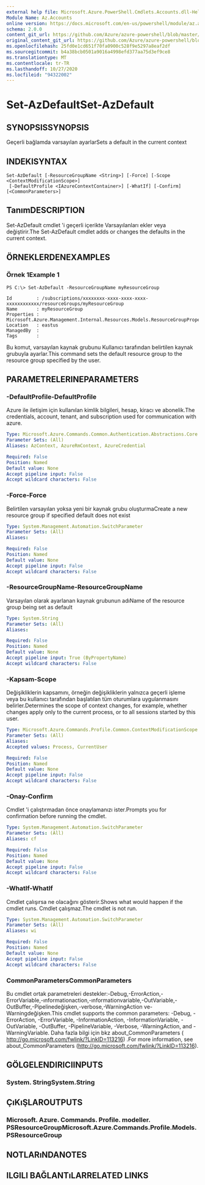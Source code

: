 ```yaml
---
external help file: Microsoft.Azure.PowerShell.Cmdlets.Accounts.dll-Help.xml
Module Name: Az.Accounts
online version: https://docs.microsoft.com/en-us/powershell/module/az.accounts/set-azdefault
schema: 2.0.0
content_git_url: https://github.com/Azure/azure-powershell/blob/master/src/Accounts/Accounts/help/Set-AzDefault.md
original_content_git_url: https://github.com/Azure/azure-powershell/blob/master/src/Accounts/Accounts/help/Set-AzDefault.md
ms.openlocfilehash: 25fd0e1cd651f70fa0900c528f9e5297a8eaf2df
ms.sourcegitcommit: b4a38bcb0501a9016a4998efd377aa75d3ef9ce8
ms.translationtype: MT
ms.contentlocale: tr-TR
ms.lasthandoff: 10/27/2020
ms.locfileid: "94322002"
---
```

# <span data-ttu-id="cf6a2-101">Set-AzDefault</span><span class="sxs-lookup"><span data-stu-id="cf6a2-101">Set-AzDefault</span></span>

## <span data-ttu-id="cf6a2-102">SYNOPSIS</span><span class="sxs-lookup"><span data-stu-id="cf6a2-102">SYNOPSIS</span></span>
<span data-ttu-id="cf6a2-103">Geçerli bağlamda varsayılan ayarlar</span><span class="sxs-lookup"><span data-stu-id="cf6a2-103">Sets a default in the current context</span></span>

## <span data-ttu-id="cf6a2-104">INDEKI</span><span class="sxs-lookup"><span data-stu-id="cf6a2-104">SYNTAX</span></span>

```
Set-AzDefault [-ResourceGroupName <String>] [-Force] [-Scope <ContextModificationScope>]
 [-DefaultProfile <IAzureContextContainer>] [-WhatIf] [-Confirm] [<CommonParameters>]
```

## <span data-ttu-id="cf6a2-105">Tanım</span><span class="sxs-lookup"><span data-stu-id="cf6a2-105">DESCRIPTION</span></span>
<span data-ttu-id="cf6a2-106">Set-AzDefault cmdlet 'i geçerli içerikte Varsayılanları ekler veya değiştirir.</span><span class="sxs-lookup"><span data-stu-id="cf6a2-106">The Set-AzDefault cmdlet adds or changes the defaults in the current context.</span></span>

## <span data-ttu-id="cf6a2-107">ÖRNEKLERDEN</span><span class="sxs-lookup"><span data-stu-id="cf6a2-107">EXAMPLES</span></span>

### <span data-ttu-id="cf6a2-108">Örnek 1</span><span class="sxs-lookup"><span data-stu-id="cf6a2-108">Example 1</span></span>
```
PS C:\> Set-AzDefault -ResourceGroupName myResourceGroup

Id         : /subscriptions/xxxxxxxx-xxxx-xxxx-xxxx-xxxxxxxxxxxx/resourceGroups/myResourceGroup
Name       : myResourceGroup
Properties : Microsoft.Azure.Management.Internal.Resources.Models.ResourceGroupProperties
Location   : eastus
ManagedBy  :
Tags       :
```

<span data-ttu-id="cf6a2-109">Bu komut, varsayılan kaynak grubunu Kullanıcı tarafından belirtilen kaynak grubuyla ayarlar.</span><span class="sxs-lookup"><span data-stu-id="cf6a2-109">This command sets the default resource group to the resource group specified by the user.</span></span>

## <span data-ttu-id="cf6a2-110">PARAMETRELERINE</span><span class="sxs-lookup"><span data-stu-id="cf6a2-110">PARAMETERS</span></span>

### <span data-ttu-id="cf6a2-111">-DefaultProfile</span><span class="sxs-lookup"><span data-stu-id="cf6a2-111">-DefaultProfile</span></span>
<span data-ttu-id="cf6a2-112">Azure ile iletişim için kullanılan kimlik bilgileri, hesap, kiracı ve abonelik.</span><span class="sxs-lookup"><span data-stu-id="cf6a2-112">The credentials, account, tenant, and subscription used for communication with azure.</span></span>

```yaml
Type: Microsoft.Azure.Commands.Common.Authentication.Abstractions.Core.IAzureContextContainer
Parameter Sets: (All)
Aliases: AzContext, AzureRmContext, AzureCredential

Required: False
Position: Named
Default value: None
Accept pipeline input: False
Accept wildcard characters: False
```

### <span data-ttu-id="cf6a2-113">-Force</span><span class="sxs-lookup"><span data-stu-id="cf6a2-113">-Force</span></span>
<span data-ttu-id="cf6a2-114">Belirtilen varsayılan yoksa yeni bir kaynak grubu oluşturma</span><span class="sxs-lookup"><span data-stu-id="cf6a2-114">Create a new resource group if specified default does not exist</span></span>

```yaml
Type: System.Management.Automation.SwitchParameter
Parameter Sets: (All)
Aliases:

Required: False
Position: Named
Default value: None
Accept pipeline input: False
Accept wildcard characters: False
```

### <span data-ttu-id="cf6a2-115">-ResourceGroupName</span><span class="sxs-lookup"><span data-stu-id="cf6a2-115">-ResourceGroupName</span></span>
<span data-ttu-id="cf6a2-116">Varsayılan olarak ayarlanan kaynak grubunun adı</span><span class="sxs-lookup"><span data-stu-id="cf6a2-116">Name of the resource group being set as default</span></span>

```yaml
Type: System.String
Parameter Sets: (All)
Aliases:

Required: False
Position: Named
Default value: None
Accept pipeline input: True (ByPropertyName)
Accept wildcard characters: False
```

### <span data-ttu-id="cf6a2-117">-Kapsam</span><span class="sxs-lookup"><span data-stu-id="cf6a2-117">-Scope</span></span>
<span data-ttu-id="cf6a2-118">Değişikliklerin kapsamını, örneğin değişikliklerin yalnızca geçerli işleme veya bu kullanıcı tarafından başlatılan tüm oturumlara uygulanmasını belirler.</span><span class="sxs-lookup"><span data-stu-id="cf6a2-118">Determines the scope of context changes, for example, whether changes apply only to the current process, or to all sessions started by this user.</span></span>

```yaml
Type: Microsoft.Azure.Commands.Profile.Common.ContextModificationScope
Parameter Sets: (All)
Aliases:
Accepted values: Process, CurrentUser

Required: False
Position: Named
Default value: None
Accept pipeline input: False
Accept wildcard characters: False
```

### <span data-ttu-id="cf6a2-119">-Onay</span><span class="sxs-lookup"><span data-stu-id="cf6a2-119">-Confirm</span></span>
<span data-ttu-id="cf6a2-120">Cmdlet 'i çalıştırmadan önce onaylamanızı ister.</span><span class="sxs-lookup"><span data-stu-id="cf6a2-120">Prompts you for confirmation before running the cmdlet.</span></span>

```yaml
Type: System.Management.Automation.SwitchParameter
Parameter Sets: (All)
Aliases: cf

Required: False
Position: Named
Default value: None
Accept pipeline input: False
Accept wildcard characters: False
```

### <span data-ttu-id="cf6a2-121">-WhatIf</span><span class="sxs-lookup"><span data-stu-id="cf6a2-121">-WhatIf</span></span>
<span data-ttu-id="cf6a2-122">Cmdlet çalışırsa ne olacağını gösterir.</span><span class="sxs-lookup"><span data-stu-id="cf6a2-122">Shows what would happen if the cmdlet runs.</span></span>
<span data-ttu-id="cf6a2-123">Cmdlet çalışmaz.</span><span class="sxs-lookup"><span data-stu-id="cf6a2-123">The cmdlet is not run.</span></span>

```yaml
Type: System.Management.Automation.SwitchParameter
Parameter Sets: (All)
Aliases: wi

Required: False
Position: Named
Default value: None
Accept pipeline input: False
Accept wildcard characters: False
```

### <span data-ttu-id="cf6a2-124">CommonParameters</span><span class="sxs-lookup"><span data-stu-id="cf6a2-124">CommonParameters</span></span>
<span data-ttu-id="cf6a2-125">Bu cmdlet ortak parametreleri destekler:-Debug,-ErrorAction,-ErrorVariable,-ınformationaction,-ınformationvariable,-OutVariable,-OutBuffer,-Pipelinedeğişken,-verbose,-WarningAction ve-Warningdeğişken.</span><span class="sxs-lookup"><span data-stu-id="cf6a2-125">This cmdlet supports the common parameters: -Debug, -ErrorAction, -ErrorVariable, -InformationAction, -InformationVariable, -OutVariable, -OutBuffer, -PipelineVariable, -Verbose, -WarningAction, and -WarningVariable.</span></span> <span data-ttu-id="cf6a2-126">Daha fazla bilgi için bkz about_CommonParameters ( http://go.microsoft.com/fwlink/?LinkID=113216) .</span><span class="sxs-lookup"><span data-stu-id="cf6a2-126">For more information, see about_CommonParameters (http://go.microsoft.com/fwlink/?LinkID=113216).</span></span>

## <span data-ttu-id="cf6a2-127">GÖLGELENDIRICI</span><span class="sxs-lookup"><span data-stu-id="cf6a2-127">INPUTS</span></span>

### <span data-ttu-id="cf6a2-128">System. String</span><span class="sxs-lookup"><span data-stu-id="cf6a2-128">System.String</span></span>

## <span data-ttu-id="cf6a2-129">ÇıKıŞLAR</span><span class="sxs-lookup"><span data-stu-id="cf6a2-129">OUTPUTS</span></span>

### <span data-ttu-id="cf6a2-130">Microsoft. Azure. Commands. Profile. modeller. PSResourceGroup</span><span class="sxs-lookup"><span data-stu-id="cf6a2-130">Microsoft.Azure.Commands.Profile.Models.PSResourceGroup</span></span>

## <span data-ttu-id="cf6a2-131">NOTLARıNDA</span><span class="sxs-lookup"><span data-stu-id="cf6a2-131">NOTES</span></span>

## <span data-ttu-id="cf6a2-132">ILGILI BAĞLANTıLAR</span><span class="sxs-lookup"><span data-stu-id="cf6a2-132">RELATED LINKS</span></span>
